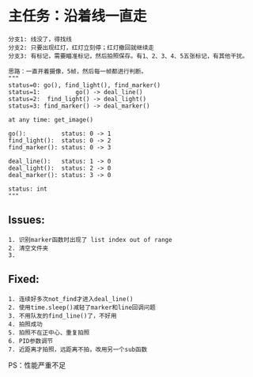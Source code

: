 # 主任务：沿着线一直走
    分支1: 线没了，得找线
    分支2: 只要出现红灯，红灯立刻停；红灯撤回就继续走
    分支3: 有标记，需要瞄准标记，然后拍照保存。有1、2、3、4、5五张标记，有其他干扰。

    思路：一直开着摄像，5帧，然后每一帧都进行判断。
    """
    status=0: go(), find_light(), find_marker()
    status=1:          go() -> deal_line()
    status=2:  find_light() -> deal_light()
    status=3: find_marker() -> deal_marker()
    
    at any time: get_image()
    
    go():          status: 0 -> 1
    find_light():  status: 0 -> 2
    find_marker(): status: 0 -> 3
    
    deal_line():   status: 1 -> 0
    deal_light():  status: 2 -> 0
    deal_marker(): status: 3 -> 0
    
    status: int
    """

## Issues:
    1. 识别marker函数时出现了 list index out of range
    2. 清空文件夹
    3. 


## Fixed:
    1. 连续好多次not_find才进入deal_line()
    2. 使用time.sleep()减轻了marker和line回调问题
    3. 不用队友的find_line()了，不好用
    4. 拍照成功
    5. 拍照不在正中心、重复拍照
    6. PID参数调节
    7. 近距离才拍照，远距离不拍，改用另一个sub函数

PS：性能严重不足
